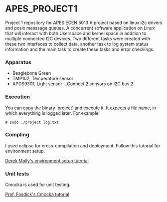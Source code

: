 # APES_PROJECT1
Project 1 repository for APES ECEN 5013
A project based on linux i2c drivers and posix messsage queues. A concurrent software application on Linux that will interact with both Userspace and kernel space in addition to multiple connected I2C devices. Two different tasks were created with these two interfaces to collect data, another task to log system status information and the main task to create these tasks and error checkings.

### Apparatus
* Beaglebone Green
* TMP102, Temperature sensor
* APDS9301, Light sensor
...Connect 2 sensors on I2C bus 2

### Execution
You can copy the binary 'project' and execute it. It expects a file name, in which everything is logged later.
For example:


```
# sudo ./project log.txt
```
### Compling
I used eclipse for cross-compilation and deployment.
Follow this tutorial for environment setup.

[Derek Molly's environment setup tutorial](https://www.youtube.com/watch?v=vFv_-ykLppo&t=1438s)

### Unit tests
Cmocka is used for unit testing.

[Prof. Fosdick's Cmocka tutorial](https://github.com/afosdick/ecen5013/tree/develop/tutorials/unit_tests)
